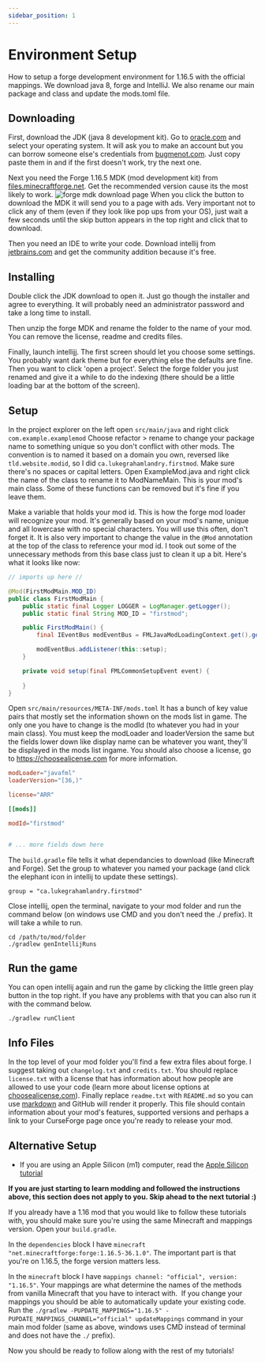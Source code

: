 ```yaml
---
sidebar_position: 1
---
```


# Environment Setup

How to setup a forge development environment for 1.16.5 with the official mappings. We download java 8, forge and IntelliJ. We also rename our main package and class and update the mods.toml file.

## Downloading

First, download the JDK (java 8 development kit). Go to [oracle.com](https://www.oracle.com/java/technologies/javase/javase-jdk8-downloads.html) and select your operating system. It will ask you to make an account but you can borrow someone else's credentials from [bugmenot.com](http://bugmenot.com/view/oracle.com). Just copy paste them in and if the first doesn't work, try the next one.

Next you need the Forge 1.16.5 MDK (mod development kit) from [files.minecraftforge.net](https://files.minecraftforge.net/net/minecraftforge/forge/index_1.16.5.html). Get the recommended version cause its the most likely to work.
![forge mdk download page](/img/download-forge.png)
When you click the button to download the MDK it will send you to a page with ads. Very important not to click any of them (even if they look like pop ups from your OS), just wait a few seconds until the skip button appears in the top right and click that to download.

Then you need an IDE to write your code. Download intellij from [jetbrains.com](https://www.jetbrains.com/idea/download) and get the community addition because it's free.

## Installing

Double click the JDK download to open it. Just go though the installer and agree to everything. It will probably need an administrator password and take a long time to install.

Then unzip the forge MDK and rename the folder to the name of your mod. You can remove the license, readme and credits files.

Finally, launch intellijj. The first screen should let you choose some settings. You probably want dark theme but for everything else the defaults are fine. Then you want to click 'open a project'. Select the forge folder you just renamed and give it a while to do the indexing (there should be a little loading bar at the bottom of the screen).

## Setup

In the project explorer on the left open `src/main/java` and right click `com.example.examplemod` Choose refactor > rename to change your package name to something unique so you don't conflict with other mods. The convention is to named it based on a domain you own, reversed like `tld.website.modid`, so I did `ca.lukegrahamlandry.firstmod`. Make sure there's no spaces or capital letters. Open ExampleMod.java and right click the name of the class to rename it to ModNameMain. This is your mod's main class. Some of these functions can be removed but it's fine if you leave them.

Make a variable that holds your mod id. This is how the forge mod loader will recognize your mod. It's generally based on your mod's name, unique and all lowercase with no special characters. You will use this often, don't forget it. It is also very important to change the value in the `@Mod` annotation at the top of the class to reference your mod id. I took out some of the unnecessary methods from this base class just to clean it up a bit. Here's what it looks like now:

```java
// imports up here // 

@Mod(FirstModMain.MOD_ID)
public class FirstModMain {
    public static final Logger LOGGER = LogManager.getLogger();
    public static final String MOD_ID = "firstmod";

    public FirstModMain() {
        final IEventBus modEventBus = FMLJavaModLoadingContext.get().getModEventBus();

        modEventBus.addListener(this::setup);
    }

    private void setup(final FMLCommonSetupEvent event) {
        
    }
}
```

Open `src/main/resources/META-INF/mods.toml` It has a bunch of key value pairs that mostly set the information shown on the mods list in game. The only one you have to change is the modId (to whatever you had in your main class). You must keep the modLoader and loaderVersion the same but the fields lower down like display name can be whatever you want, they'll be displayed in the mods list ingame. You should also choose a license, go to https://choosealicense.com for more information. 

```toml
modLoader="javafml"
loaderVersion="[36,)"

license="ARR"

[[mods]]

modId="firstmod"


# ... more fields down here
```

The `build.gradle` file tells it what dependancies to download (like Minecraft and Forge). Set the group to whatever you named your package (and click the elephant icon in intellij to update these settings).

```
group = "ca.lukegrahamlandry.firstmod"
```

Close intellij, open the terminal, navigate to your mod folder and run the command below (on windows use CMD and you don't need the ./ prefix). It will take a while to run.

```
cd /path/to/mod/folder
./gradlew genIntellijRuns
```

## Run the game

You can open intellij again and run the game by clicking the little green play button in the top right. If you have any problems with that you can also run it with the command below.

```
./gradlew runClient
```

## Info Files

In the top level of your mod folder you'll find a few extra files about forge. I suggest taking out `changelog.txt` and `credits.txt`. You should replace `license.txt` with a license that has information about how people are allowed to use your code (learn more about license options at [choosealicense.com](https://choosealicense.com/)). Finally replace `readme.txt` with `README.md` so you can use [markdown](https://github.com/adam-p/markdown-here/wiki/Markdown-Cheatsheet) and GitHub will render it properly. This file should contain information about your mod's features, supported versions and perhaps a link to your CurseForge page once you're ready to release your mod. 

## Alternative Setup

- If you are using an Apple Silicon (m1) computer, read the [Apple Silicon tutorial](/m1)

**If you are just starting to learn modding and followed the instructions above, this section does not apply to you. Skip ahead to the next tutorial :)**

If you already have a 1.16 mod that you would like to follow these tutorials with, you should make sure you're using the same Minecraft and mappings version. Open your `build.gradle`. 

In the `dependencies` block I have `minecraft "net.minecraftforge:forge:1.16.5-36.1.0"`. The important part is that you're on 1.16.5, the forge version matters less. 

In the `minecraft` block I have `mappings channel: "official", version: "1.16.5"`. Your mappings are what determine the names of the methods from vanilla Minecraft that you have to interact with.  If you change your mappings you should be able to automatically update your existing code. Run the `./gradlew -PUPDATE_MAPPINGS="1.16.5" -PUPDATE_MAPPINGS_CHANNEL="official" updateMappings` command in your main mod folder (same as above, windows uses CMD instead of terminal and does not have the `./` prefix). 

Now you should be ready to follow along with the rest of my tutorials!
